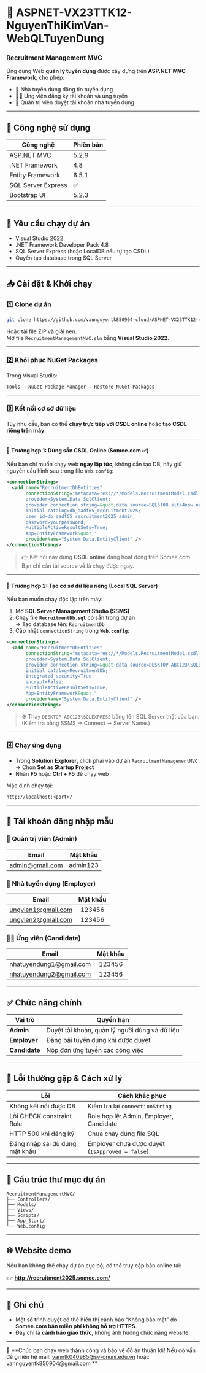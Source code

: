 ﻿# 🧩 ASPNET-VX23TTK12-NguyenThiKimVan-WebQLTuyenDung  
### Recruitment Management MVC  

Ứng dụng Web **quản lý tuyển dụng** được xây dựng trên **ASP.NET MVC Framework**, cho phép:  

- 🏢 Nhà tuyển dụng đăng tin tuyển dụng  
- 👨‍🎓 Ứng viên đăng ký tài khoản và ứng tuyển  
- 👑 Quản trị viên duyệt tài khoản nhà tuyển dụng  

---

## 🚀 Công nghệ sử dụng  

| Công nghệ | Phiên bản |
|-----------|-----------|
| ASP.NET MVC | 5.2.9 |
| .NET Framework | 4.8 |
| Entity Framework | 6.5.1 |
| SQL Server Express | ✅ |
| Bootstrap UI | 5.2.3 |

---

## 📌 Yêu cầu chạy dự án  

- Visual Studio 2022  
- .NET Framework Developer Pack 4.8  
- SQL Server Express (hoặc LocalDB nếu tự tạo CSDL)  
- Quyền tạo database trong SQL Server  

---

## 📥 Cài đặt & Khởi chạy  

### 1️⃣ Clone dự án  

```bash
git clone https://github.com/vannguyentk850904-cloud/ASPNET-VX23TTK12-nguyenthikimvan-webqltuyendung.git
```

Hoặc tải file ZIP và giải nén.  
Mở file `RecruitmentManagementMVC.sln` bằng **Visual Studio 2022**.

---

### 2️⃣ Khôi phục NuGet Packages  

Trong Visual Studio:  
```
Tools → NuGet Package Manager → Restore NuGet Packages
```

---

### 3️⃣ Kết nối cơ sở dữ liệu  

Tùy nhu cầu, bạn có thể **chạy trực tiếp với CSDL online** hoặc **tạo CSDL riêng trên máy**.

---

#### 🔹 Trường hợp 1: Dùng sẵn CSDL Online (Somee.com ✅)  

Nếu bạn chỉ muốn chạy web **ngay lập tức**, không cần tạo DB, hãy giữ nguyên cấu hình sau trong file `Web.config`:

```xml
<connectionStrings>
  <add name="RecruitmentDbEntities"
       connectionString="metadata=res://*/Models.RecruitmentModel.csdl|res://*/Models.RecruitmentModel.ssdl|res://*/Models.RecruitmentModel.msl;
       provider=System.Data.SqlClient;
       provider connection string=&quot;data source=SQL5108.site4now.net;
       initial catalog=db_aadf65_recruitment2025;
       user id=db_aadf65_recruitment2025_admin;
       password=yourpassword;
       MultipleActiveResultSets=True;
       App=EntityFramework&quot;" 
       providerName="System.Data.EntityClient" />
</connectionStrings>
```

> 👉 Kết nối này dùng **CSDL online** đang hoạt động trên Somee.com.  
> Bạn chỉ cần tải source về là chạy được ngay.

---

#### 🔹 Trường hợp 2: Tạo cơ sở dữ liệu riêng (Local SQL Server)  

Nếu bạn muốn chạy độc lập trên máy:  

1. Mở **SQL Server Management Studio (SSMS)**  
2. Chạy file **`RecruitmentDb.sql`** có sẵn trong dự án  
   → Tạo database tên: `RecruitmentDb`  
3. Cập nhật `connectionString` trong **`Web.config`**:  

```xml
<connectionStrings>
  <add name="RecruitmentDbEntities"
       connectionString="metadata=res://*/Models.RecruitmentModel.csdl|res://*/Models.RecruitmentModel.ssdl|res://*/Models.RecruitmentModel.msl;
       provider=System.Data.SqlClient;
       provider connection string=&quot;data source=DESKTOP-ABC123\SQLEXPRESS;
       initial catalog=RecruitmentDb;
       integrated security=True;
       encrypt=False;
       MultipleActiveResultSets=True;
       App=EntityFramework&quot;" 
       providerName="System.Data.EntityClient" />
</connectionStrings>
```

> ⚙️ Thay `DESKTOP-ABC123\SQLEXPRESS` bằng tên SQL Server thật của bạn.  
> (Kiểm tra bằng SSMS → Connect → Server Name.)

---

### 4️⃣ Chạy ứng dụng  

- Trong **Solution Explorer**, click phải vào dự án `RecruitmentManagementMVC`  
  → Chọn **Set as Startup Project**  
- Nhấn **F5** hoặc **Ctrl + F5** để chạy web  

Mặc định chạy tại:  
```
http://localhost:<port>/
```

---

## 🔑 Tài khoản đăng nhập mẫu  

### 👑 Quản trị viên (Admin)  

| Email | Mật khẩu |
|------|:------:|
| admin@gmail.com | admin123 |

### 🏢 Nhà tuyển dụng (Employer)  

| Email | Mật khẩu |
|------|:------:|
| ungvien1@gmail.com | 123456 |
| ungvien2@gmail.com | 123456 |

### 👨‍🎓 Ứng viên (Candidate)  

| Email | Mật khẩu |
|------|:------:|
| nhatuyendung1@gmail.com | 123456 |
| nhatuyendung2@gmail.com | 123456 |

---

## ✅ Chức năng chính  

| Vai trò | Quyền hạn |
|--------|-----------|
| **Admin** | Duyệt tài khoản, quản lý người dùng và dữ liệu |
| **Employer** | Đăng bài tuyển dụng khi được duyệt |
| **Candidate** | Nộp đơn ứng tuyển các công việc |

---

## 🐞 Lỗi thường gặp & Cách xử lý  

| Lỗi | Cách khắc phục |
|-----|----------------|
| Không kết nối được DB | Kiểm tra lại `connectionString` |
| Lỗi CHECK constraint Role | Role hợp lệ: Admin, Employer, Candidate |
| HTTP 500 khi đăng ký | Chưa chạy đúng file SQL |
| Đăng nhập sai dù đúng mật khẩu | Employer chưa được duyệt (`IsApproved = false`) |

---

## 📂 Cấu trúc thư mục dự án  

```
RecruitmentManagementMVC/
├── Controllers/
├── Models/
├── Views/
├── Scripts/
├── App_Start/
└── Web.config
```

---

## 🌐 Website demo  

Nếu bạn không thể chạy dự án cục bộ, có thể truy cập bản online tại:  

👉 **http://recruitment2025.somee.com/**  

---

## 🧠 Ghi chú  

- Một số trình duyệt có thể hiển thị cảnh báo “Không bảo mật” do **Somee.com bản miễn phí không hỗ trợ HTTPS**.  
- Đây chỉ là **cảnh báo giao thức**, không ảnh hưởng chức năng website.  

---

🎯 **Chúc bạn chạy web thành công và bảo vệ đồ án thuận lợi! 
Nếu có vấn đề gì liên hệ mail: vanntk040985@sv-onuni.edu.vn hoặc vannguyentk850904@gmail.com
**
